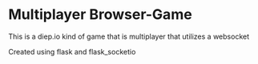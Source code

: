# Multiplayer Browser-Game

This is a diep.io kind of game that is multiplayer 
that utilizes a websocket

Created using flask and flask_socketio